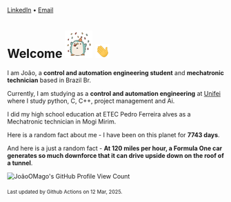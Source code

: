 [LinkedIn](https://www.linkedin.com/in/joão-pedro-gozzoli-b95641301/) &bull;
[Email](joaopedrogozzoli@gmail.com)

# Welcome <img src="happy.gif" height="64px" /> <img src="wave.gif" height="32px" />

I am João, a  **control and automation engineering student** and **mechatronic technician** based in Brazil Br.

Currently, I am studying as a **control and automation engineering** at [Unifei](https://unifei.edu.br) where I study python, C, C++, project management and Ai.

I did my high school education at ETEC Pedro Ferreira alves as a Mechatronic technician in Mogi Mirim.

Here is a random fact about me - I have been on this planet for **7743 days**.

And here is a just a random fact -  **At 120 miles per hour, a Formula One car generates so much downforce that it can drive upside down on the roof of a tunnel**.

![JoãoOMago's GitHub Profile View Count](https://komarev.com/ghpvc/?username=JoaoOMago)

<sub>Last updated by Github Actions on 12 Mar, 2025.</sub>
